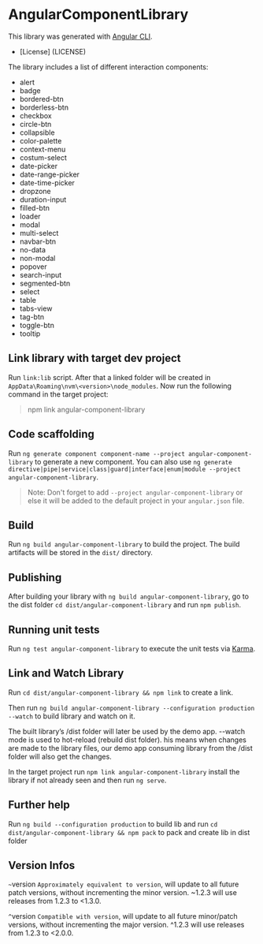# AngularComponentLibrary

This library was generated with [Angular CLI](https://github.com/angular/angular-cli).

- [License] (LICENSE)

The library includes a list of different interaction components:

- alert
- badge
- bordered-btn
- borderless-btn
- checkbox
- circle-btn
- collapsible
- color-palette
- context-menu
- costum-select
- date-picker
- date-range-picker
- date-time-picker
- dropzone
- duration-input
- filled-btn
- loader
- modal
- multi-select
- navbar-btn
- no-data
- non-modal
- popover
- search-input
- segmented-btn
- select
- table
- tabs-view
- tag-btn
- toggle-btn
- tooltip

## Link library with target dev project

Run `link:lib` script. After that a linked folder will be created in `AppData\Roaming\nvm\<version>\node_modules`. Now run the following command in the target project:

> npm link angular-component-library

## Code scaffolding

Run `ng generate component component-name --project angular-component-library` to generate a new component. You can also use `ng generate directive|pipe|service|class|guard|interface|enum|module --project angular-component-library`.

> Note: Don't forget to add `--project angular-component-library` or else it will be added to the default project in your `angular.json` file.

## Build

Run `ng build angular-component-library` to build the project. The build artifacts will be stored in the `dist/` directory.

## Publishing

After building your library with `ng build angular-component-library`, go to the dist folder `cd dist/angular-component-library` and run `npm publish`.

## Running unit tests

Run `ng test angular-component-library` to execute the unit tests via [Karma](https://karma-runner.github.io).

## Link and Watch Library

Run `cd dist/angular-component-library && npm link` to create a link.

Then run `ng build angular-component-library --configuration production --watch` to build library and watch on it.

The built library’s /dist folder will later be used by the demo app. --watch mode is used to hot-reload (rebuild dist folder). his means when changes are made to the library files, our demo app consuming library from the /dist folder will also get the changes.

In the target project run `npm link angular-component-library` install the library if not already seen and then run `ng serve`.

## Further help

Run `ng build --configuration production` to build lib and run `cd dist/angular-component-library && npm pack` to pack and create lib in dist folder

## Version Infos

`~`version `Approximately equivalent to version`, will update to all future patch versions, without incrementing the minor version. ~1.2.3 will use releases from 1.2.3 to <1.3.0.

`^`version `Compatible with version`, will update to all future minor/patch versions, without incrementing the major version. ^1.2.3 will use releases from 1.2.3 to <2.0.0.
